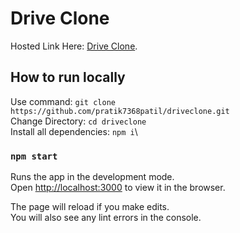 # Drive Clone

Hosted Link Here: [Drive Clone](https://driveclone.netlify.app/).

## How to run locally

Use command: `git clone https://github.com/pratik7368patil/driveclone.git` \
Change Directory: `cd driveclone`\
Install all dependencies: `npm i`\

### `npm start`

Runs the app in the development mode.\
Open [http://localhost:3000](http://localhost:3000) to view it in the browser.

The page will reload if you make edits.\
You will also see any lint errors in the console.

